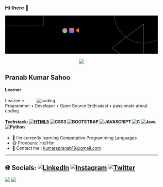 ### Hi there 👋

[![MasterHead](https://github.com/PranabKumarSahoo/PranabKumarSahoo/blob/main/github-profile-header.gif)](https://github.com/PranabKumarSahoo)
<p align="center"><img src="https://readme-typing-svg.herokuapp.com/?font=Mitr&color=A13B3B&size=20&center=true&vCenter=true&lines=Welcome+to+my+Profile+!!;I+am+programmer+and+developer;cloud+enthusiastic;Interested+in+Open-Source...;Have+a+nice+day+ahead+!!"></p>

##  Pranab Kumar Sahoo 

#### Learner
<img align="right" alt="coding" width="400" src="https://www.careerguide.com/career/wp-content/uploads/2021/08/Full-Stack-Developer-1.gif">
Learner • Programmer • Developer • Open Source Enthusiast • passionate about coding 


#### Techstack: [![HTML5](https://img.shields.io/badge/HTML5-E34F26?style=for-the-badge&logo=html5&logoColor=white)]() ![CSS3](https://img.shields.io/badge/CSS3-1572B6?style=for-the-badge&logo=css3&logoColor=white) ![BOOTSTRAP](https://img.shields.io/badge/Bootstrap-563D7C?style=for-the-badge&logo=bootstrap&logoColor=white) ![JAVASCRIPT](https://img.shields.io/badge/JavaScript-323330?style=for-the-badge&logo=javascript&logoColor=F7DF1E) ![C](https://img.shields.io/badge/C-00599C?style=for-the-badge&logo=c&logoColor=white) ![Java](https://img.shields.io/badge/java-%23ED8B00.svg?style=flat&logo=java&logoColor=white) ![Python](https://img.shields.io/badge/python-%233776AB.svg?&style=flat-square&logo=python&logoColor=white)

- 🌱 I’m currently learning Competative Programming Languages
- 😄 Pronouns: He/Him 
- 📧 Contact me : kumarspranab19@gmail.com

---

## 🌐 Socials: [![LinkedIn](https://img.shields.io/badge/LinkedIn-0077B5?style=for-the-badge&logo=linkedin&logoColor=white)](https://www.linkedin.com/in/pranabks/) [![Instagram](https://img.shields.io/badge/Instagram-E4405F?style=for-the-badge&logo=instagram&logoColor=white)](https://www.instagram.com/_.thepranab._/) [![Twitter](https://img.shields.io/badge/Twitter-1DA1F2?style=for-the-badge&logo=twitter&logoColor=white)](https://twitter.com/PranabKS11)

<a href="https://www.twitter.com/PranabKS11" target="_blank" rel="noreferrer"><img
src="https://img.shields.io/twitter/follow/PranabKS11?logo=twitter&style=for-the-badge&color=0891b2&labelColor=1c1917"
/></a>
<a href="https://www.github.com/PranabKumarSahoo" target="_blank" rel="noreferrer"><img
src="https://img.shields.io/github/followers/PranabKumarSahoo?logo=github&style=for-the-badge&color=0891b2&labelColor=1c1917" /></a>
